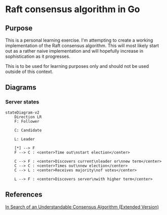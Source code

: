 # Raft consensus algorithm in Go

## Purpose
This is a personal learning exercise. I'm attempting to create a working implementation of the Raft consensus algorithm. This will most likely start out as a rather naive implementation and will hopefully increase in sophistication as it progresses.

This is to be used for learning purposes only and should not be used outside of this context.

## Diagrams
### Server states
``` mermaid
stateDiagram-v2
    Direction LR
    F: Follower

    C: Candidate

    L: Leader

    [*] --> F
    F --> C : <center>Time out\nstart election</center>

    C --> F : <center>Discovers current\nleader or\nnew term</center>
    C --> C : <center>Times out\nnew election</center>
    C --> L : <center>Receives majority\nof votes</center>

    L --> F : <center>Discovers server\nwith higher term</center>
```
## References
[In Search of an Understandable Consensus Algorithm (Extended Version)](https://raft.github.io/raft.pdf)
